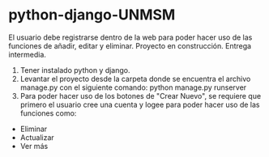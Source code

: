 # python-django-UNMSM

El usuario debe registrarse dentro de la web para poder hacer uso de las funciones de añadir, editar y eliminar.
Proyecto en construcción.
Entrega intermedia.

1. Tener instalado python y django.
2. Levantar el proyecto desde la carpeta donde se encuentra el archivo manage.py con el siguiente comando: python manage.py runserver
3. Para poder hacer uso de los botones de "Crear Nuevo", se requiere que primero el usuario cree una cuenta y logee para poder hacer uso de las funciones como:
  - Eliminar
  - Actualizar
  - Ver más

   
   

